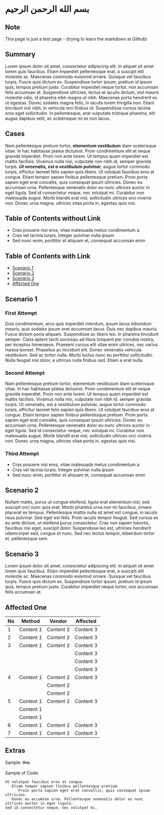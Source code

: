 # بسم الله الرحمن الرحيم <br/>

## Note
This page is just a test page - (trying to learn the markdown at Github) <br/>

## Summary
Lorem ipsum dolor sit amet, consectetur adipiscing elit. In aliquet sit amet lorem quis faucibus. Etiam imperdiet pellentesque erat, a suscipit elit molestie ac. Maecenas commodo euismod ornare. Quisque vel faucibus turpis. Fusce quis dictum ex. Suspendisse tortor ipsum, pretium id ipsum quis, tempus pretium justo. Curabitur imperdiet neque tortor, non accumsan felis accumsan at. Suspendisse ultricies, lectus et iaculis dictum, nisl mauris molestie odio, id pharetra nibh magna ut nibh. Maecenas porta hendrerit ex ut egestas. Donec sodales magna felis, in iaculis lorem fringilla non. Etiam tincidunt nisl nibh, in vehicula orci finibus id. Suspendisse cursus lacinia eros eget sollicitudin. In pellentesque, erat vulputate tristique pharetra, elit augue dapibus velit, ac scelerisque mi ex non lacus. <br/>

## Cases
Nam pellentesque pretium tortor, **elementum vestibulum** diam scelerisque vitae. In hac habitasse platea dictumst. Proin condimentum elit et neque gravida imperdiet. Proin non ante lorem. Ut tempus quam imperdiet est mattis facilisis. Vivamus nulla nisi, vulputate non nibh id, semper gravida turpis. **_Ut venenatis, est a vestibulum pulvinar_**, augue tortor commodo turpis, efficitur laoreet felis sapien quis libero. Ut volutpat faucibus eros at congue. Etiam tempor sapien finibus pellentesque pretium. Proin porta sapien eget erat convallis, quis consequat ipsum ultricies. Donec eu accumsan urna. Pellentesque venenatis dolor eu nunc ultrices auctor in eget ligula. Sed id consectetur neque, nec volutpat mi. Curabitur non malesuada augue. Morbi blandit erat nisl, sollicitudin ultrices orci viverra non. Donec urna magna, ultrices vitae porta in, egestas quis nisi.  <br/>

## Table of Contents without Link
* Cras posuere nisi eros, vitae malesuada metus condimentum a.
* Cras vel lacinia turpis. Integer pulvinar nulla ipsum
* Sed nunc enim, porttitor et aliquam et, consequat accumsan enim

## Table of Contents with Link
* <a href="https://github.com/yokoacc/test-repo#scenario-1"> Scenario 1</a>
* <a href="https://github.com/yokoacc/test-repo#scenario-2"> Scenario 2</a>
* <a href="https://github.com/yokoacc/test-repo#scenario-3"> Scenario 3</a>
* <a href="https://github.com/yokoacc/test-repo#affected-one"> Affected One</a>

## Scenario 1
### First Attempt
Duis condimentum, arcu quis imperdiet interdum, _ipsum lacus bibendum mauris, quis sodales ipsum erat accumsan lacus._ Duis nec dapibus mauris. Fusce dictum porta aliquam. Suspendisse ac libero leo. In pharetra tincidunt semper. Class aptent taciti sociosqu ad litora torquent per conubia nostra, per inceptos himenaeos. Praesent cursus elit vitae enim ultrices, nec varius massa laoreet. Phasellus ac tincidunt elit. Donec venenatis vehicula vestibulum. Sed ac tortor nulla. Morbi luctus nunc eu porttitor sollicitudin. Nulla feugiat nisi dolor, a ultrices nulla finibus sed. Etiam a erat nulla.   <br/>

### Second Attempt
Nam pellentesque pretium tortor, elementum vestibulum diam scelerisque vitae. In hac habitasse platea dictumst. Proin condimentum elit et neque gravida imperdiet. Proin non ante lorem. Ut tempus quam imperdiet est mattis facilisis. Vivamus nulla nisi, vulputate non nibh id, semper gravida turpis. Ut venenatis, est a vestibulum pulvinar, augue tortor commodo turpis, efficitur laoreet felis sapien quis libero. Ut volutpat faucibus eros at congue. Etiam tempor sapien finibus pellentesque pretium. Proin porta sapien eget erat convallis, quis consequat ipsum ultricies. Donec eu accumsan urna. Pellentesque venenatis dolor eu nunc ultrices auctor in eget ligula. Sed id consectetur neque, nec volutpat mi. Curabitur non malesuada augue. Morbi blandit erat nisl, sollicitudin ultrices orci viverra non. Donec urna magna, ultrices vitae porta in, egestas quis nisi.  <br/>

### Third Attempt
* Cras posuere nisi eros, vitae malesuada metus condimentum a.
* Cras vel lacinia turpis. Integer pulvinar nulla ipsum
* Sed nunc enim, porttitor et aliquam et, consequat accumsan enim

## Scenario 2
Nullam mattis, purus ut congue eleifend, ligula erat elementum nisl, sed suscipit orci nunc quis erat. Morbi pharetra urna non mi faucibus, ornare placerat ex tempus. Pellentesque mattis nulla sit amet est congue, in iaculis risus pulvinar. Sed eget est felis. Proin iaculis tempor feugiat. Sed cursus ex eu ante dictum, ut eleifend purus consectetur. Cras non sapien lobortis, faucibus nisi eget, suscipit dolor. Suspendisse leo est, ultricies hendrerit ullamcorper sed, congue et nunc. Sed nec lectus tempor, bibendum tortor et, pellentesque sem.  <br/>

## Scenario 3
Lorem ipsum dolor sit amet, consectetur adipiscing elit. In aliquet sit amet lorem quis faucibus. Etiam imperdiet pellentesque erat, a suscipit elit molestie ac. Maecenas commodo euismod ornare. Quisque vel faucibus turpis. Fusce quis dictum ex. Suspendisse tortor ipsum, pretium id ipsum quis, tempus pretium justo. Curabitur imperdiet neque tortor, non accumsan felis accumsan at.  <br/>

## Affected One
No | Method | Vendor | Affected
-- | ------ | ------ | --------
1 | Content 1 | Content 2 | Content 3
2 | Content 1 | Content 2 | Content 3
3 | Content 1 | Content 2 | Content 3
  |  |  |  |Content 3
  |  |  |  |Content 3
  |  |  |  |Content 3
4 | Content 1 | Content 2 | Content 3
  |  |  | Content 2 | 
  |  |  | Content 2 | 
5 | Content 1 | Content 2 | Content 3
  |  | Content 1 |  | 
  |  | Content 1 |  | 
6 | Content 1 | Content 2 | Content 3
7 | Content 1 | Content 2 | Content 3

## Extras
Sample: ~~this~~ <br/><br/>
Sample of Code: <br/>
```
Ut volutpat faucibus eros at congue. 
   Etiam tempor sapien finibus pellentesque pretium. 
      Proin porta sapien eget erat convallis, quis consequat ipsum ultricies.
   Donec eu accumsan urna. Pellentesque venenatis dolor eu nunc ultrices auctor in eget ligula. 
Sed id consectetur neque, nec volutpat mi.
```
